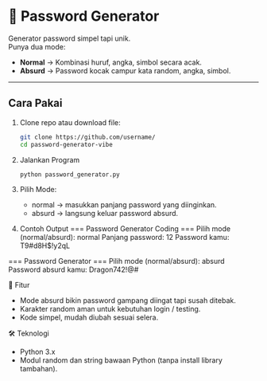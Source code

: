 # 🔑 Password Generator

Generator password simpel tapi unik.  
Punya dua mode:
- **Normal** → Kombinasi huruf, angka, simbol secara acak.
- **Absurd** → Password kocak campur kata random, angka, simbol.

---

## Cara Pakai

1. Clone repo atau download file:
   ```bash
   git clone https://github.com/username/
   cd password-generator-vibe

2. Jalankan Program
   ```bash 
   python password_generator.py

3. Pilih Mode:
   - normal → masukkan panjang password yang diinginkan.
   - absurd → langsung keluar password absurd.

4. Contoh Output
=== Password Generator Coding ===
Pilih mode (normal/absurd): normal
Panjang password: 12
Password kamu: T9#d8H$!y2qL

=== Password Generator ===
Pilih mode (normal/absurd): absurd
Password absurd kamu: Dragon742!@#

📌 Fitur
- Mode absurd bikin password gampang diingat tapi susah ditebak.
- Karakter random aman untuk kebutuhan login / testing.
- Kode simpel, mudah diubah sesuai selera.

🛠 Teknologi
- Python 3.x
- Modul random dan string bawaan Python (tanpa install library tambahan).
